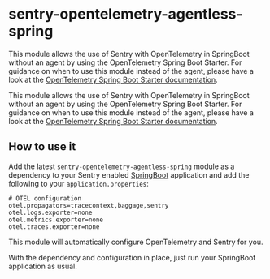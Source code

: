 # sentry-opentelemetry-agentless-spring

This module allows the use of Sentry with OpenTelemetry in SpringBoot without an agent by using the OpenTelemetry Spring Boot Starter.
For guidance on when to use this module instead of the agent, please have a look at the [OpenTelemetry Spring Boot Starter documentation](https://opentelemetry.io/docs/zero-code/java/spring-boot-starter/).

This module allows the use of Sentry with OpenTelemetry in SpringBoot without an agent by using the OpenTelemetry Spring Boot Starter.
For guidance on when to use this module instead of the agent, please have a look at the [OpenTelemetry Spring Boot Starter documentation](https://opentelemetry.io/docs/zero-code/java/spring-boot-starter/).

## How to use it

Add the latest `sentry-opentelemetry-agentless-spring` module as a dependency to your Sentry enabled [SpringBoot](https://docs.sentry.io/platforms/java/guides/spring-boot/) application and add the following to your `application.properties`:

```properties
# OTEL configuration
otel.propagators=tracecontext,baggage,sentry
otel.logs.exporter=none
otel.metrics.exporter=none
otel.traces.exporter=none
```

This module will automatically configure OpenTelemetry and Sentry for you.

With the dependency and configuration in place, just run your SpringBoot application as usual.
